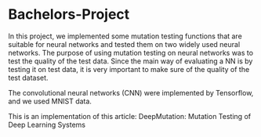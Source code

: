 # Bachelors-Project
In this project, we implemented some mutation testing functions that are suitable for neural networks and tested them on two widely used neural networks. The purpose of using mutation testing on neural networks was to test the quality of the test data. Since the main way of evaluating a NN is by testing it on test data, it is very important to make sure of the quality of the test dataset.

The convolutional neural networks (CNN) were implemented by Tensorflow, and we used MNIST data.

This is an implementation of this article: DeepMutation: Mutation Testing of Deep Learning Systems
